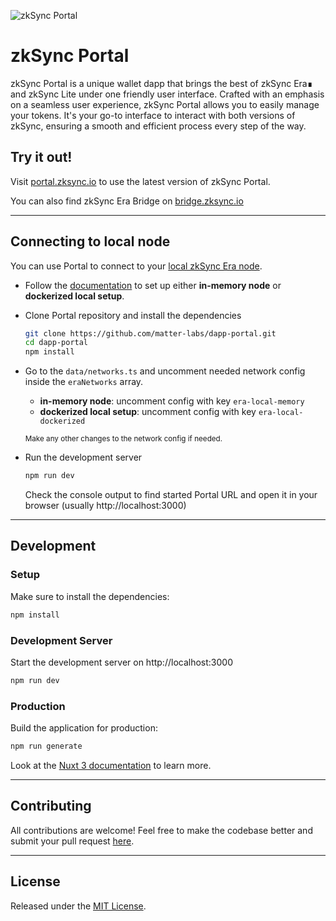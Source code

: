 ![zkSync Portal](https://portal.zksync.io/preview.jpg)

# zkSync Portal
zkSync Portal is a unique wallet dapp that brings the best of zkSync Era∎ and zkSync Lite under one friendly user interface. Crafted with an emphasis on a seamless user experience, zkSync Portal allows you to easily manage your tokens. It's your go-to interface to interact with both versions of zkSync, ensuring a smooth and efficient process every step of the way.

## Try it out!

Visit [portal.zksync.io](https://portal.zksync.io/) to use the latest version of zkSync Portal.

You can also find zkSync Era Bridge on [bridge.zksync.io](https://bridge.zksync.io)

---
## Connecting to local node
You can use Portal to connect to your [local zkSync Era node](https://era.zksync.io/docs/tools/testing/).

- Follow the [documentation](https://era.zksync.io/docs/tools/testing/) to set up either **in-memory node** or **dockerized local setup**.
- Clone Portal repository and install the dependencies
  ```bash
  git clone https://github.com/matter-labs/dapp-portal.git
  cd dapp-portal
  npm install
  ```
- Go to the `data/networks.ts` and uncomment needed network config inside the `eraNetworks` array.
  - **in-memory node**: uncomment config with key `era-local-memory`
  - **dockerized local setup**: uncomment config with key `era-local-dockerized`

  <small>Make any other changes to the network config if needed.</small>
- Run the development server
  ```bash
  npm run dev
  ```
  Check the console output to find started Portal URL and open it in your browser (usually http://localhost:3000)

---
## Development
### Setup

Make sure to install the dependencies:

```bash
npm install
```

### Development Server

Start the development server on http://localhost:3000

```bash
npm run dev
```

### Production

Build the application for production:

```bash
npm run generate
```

Look at the [Nuxt 3 documentation](https://nuxt.com/docs/getting-started/introduction) to learn more.

---
## Contributing
All contributions are welcome! Feel free to make the codebase better and submit your pull request [here](https://github.com/matter-labs/dapp-portal/pulls).

---
## License
Released under the [MIT License](https://github.com/matter-labs/dapp-portal/blob/main/LICENSE).
